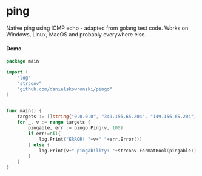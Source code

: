 # ping

Native ping using ICMP echo - adapted from golang test code. Works on Windows, Linux, MacOS and probably everywhere else.

#### Demo
```go
package main

import (
	"log"
	"strconv"
	"github.com/danielskowronski/pingo"
)


func main() {
	targets := []string{"0.0.0.0", "349.156.65.204", "149.156.65.204", "149.156.65.255", "149.156.65.177", "250.156.65.177", "8.8.8.8", "github.com"}
	for _, v := range targets {
		pingable, err := pingo.Ping(v, 100)
		if err!=nil{
			log.Print("ERROR! "+v+" "+err.Error())
		} else {
			log.Print(v+" pingability: "+strconv.FormatBool(pingable))
		}
	}
}
```
